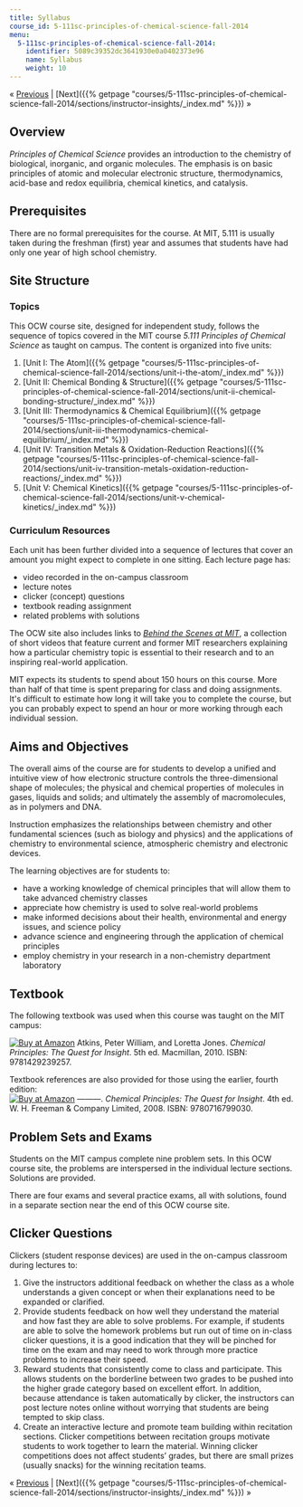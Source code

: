 ```yaml
---
title: Syllabus
course_id: 5-111sc-principles-of-chemical-science-fall-2014
menu:
  5-111sc-principles-of-chemical-science-fall-2014:
    identifier: 5089c39352dc3641930e0a0402373e96
    name: Syllabus
    weight: 10
---
```

« [Previous](./resolveuid/4b83661227b2af6d81ff5f4ca0082540) | [Next]({{% getpage "courses/5-111sc-principles-of-chemical-science-fall-2014/sections/instructor-insights/_index.md" %}}) »

Overview
--------

_Principles of Chemical Science_ provides an introduction to the chemistry of biological, inorganic, and organic molecules. The emphasis is on basic principles of atomic and molecular electronic structure, thermodynamics, acid-base and redox equilibria, chemical kinetics, and catalysis.

Prerequisites
-------------

There are no formal prerequisites for the course. At MIT, 5.111 is usually taken during the freshman (first) year and assumes that students have had only one year of high school chemistry.

Site Structure
--------------

### Topics

This OCW course site, designed for independent study, follows the sequence of topics covered in the MIT course _5.111 Principles of Chemical Science_ as taught on campus. The content is organized into five units:

1.  [Unit I: The Atom]({{% getpage "courses/5-111sc-principles-of-chemical-science-fall-2014/sections/unit-i-the-atom/_index.md" %}})
2.  [Unit II: Chemical Bonding & Structure]({{% getpage "courses/5-111sc-principles-of-chemical-science-fall-2014/sections/unit-ii-chemical-bonding-structure/_index.md" %}})
3.  [Unit III: Thermodynamics & Chemical Equilibrium]({{% getpage "courses/5-111sc-principles-of-chemical-science-fall-2014/sections/unit-iii-thermodynamics-chemical-equilibrium/_index.md" %}})
4.  [Unit IV: Transition Metals & Oxidation-Reduction Reactions]({{% getpage "courses/5-111sc-principles-of-chemical-science-fall-2014/sections/unit-iv-transition-metals-oxidation-reduction-reactions/_index.md" %}})
5.  [Unit V: Chemical Kinetics]({{% getpage "courses/5-111sc-principles-of-chemical-science-fall-2014/sections/unit-v-chemical-kinetics/_index.md" %}})

### Curriculum Resources

Each unit has been further divided into a sequence of lectures that cover an amount you might expect to complete in one sitting. Each lecture page has:

*   video recorded in the on-campus classroom
*   lecture notes
*   clicker (concept) questions
*   textbook reading assignment
*   related problems with solutions

The OCW site also includes links to [_Behind the Scenes at MIT_](http://chemvideos.mit.edu/), a collection of short videos that feature current and former MIT researchers explaining how a particular chemistry topic is essential to their research and to an inspiring real-world application.

MIT expects its students to spend about 150 hours on this course. More than half of that time is spent preparing for class and doing assignments. It's difficult to estimate how long it will take you to complete the course, but you can probably expect to spend an hour or more working through each individual session.

Aims and Objectives
-------------------

The overall aims of the course are for students to develop a unified and intuitive view of how electronic structure controls the three-dimensional shape of molecules; the physical and chemical properties of molecules in gases, liquids and solids; and ultimately the assembly of macromolecules, as in polymers and DNA.

Instruction emphasizes the relationships between chemistry and other fundamental sciences (such as biology and physics) and the applications of chemistry to environmental science, atmospheric chemistry and electronic devices.

The learning objectives are for students to:

*   have a working knowledge of chemical principles that will allow them to take advanced chemistry classes
*   appreciate how chemistry is used to solve real-world problems
*   make informed decisions about their health, environmental and energy issues, and science policy
*   advance science and engineering through the application of chemical principles
*   employ chemistry in your research in a non-chemistry department laboratory

Textbook
--------

The following textbook was used when this course was taught on the MIT campus:

[![Buy at Amazon](/images/a_logo_17.gif)](http://www.amazon.com/exec/obidos/ASIN/B0071GCQ3U/ref=nosim/mitopencourse-20) Atkins, Peter William, and Loretta Jones. _Chemical Principles: The Quest for Insight_. 5th ed. Macmillan, 2010. ISBN: 9781429239257.

Textbook references are also provided for those using the earlier, fourth edition:  
[![Buy at Amazon](/images/a_logo_17.gif)](http://www.amazon.com/exec/obidos/ASIN/0716799030/ref=nosim/mitopencourse-20) ———. _Chemical Principles: The Quest for Insight_. 4th ed. W. H. Freeman & Company Limited, 2008. ISBN: 9780716799030.

Problem Sets and Exams
----------------------

Students on the MIT campus complete nine problem sets. In this OCW course site, the problems are interspersed in the individual lecture sections. Solutions are provided.

There are four exams and several practice exams, all with solutions, found in a separate section near the end of this OCW course site.

Clicker Questions
-----------------

Clickers (student response devices) are used in the on-campus classroom during lectures to:

1.  Give the instructors additional feedback on whether the class as a whole understands a given concept or when their explanations need to be expanded or clarified.
2.  Provide students feedback on how well they understand the material and how fast they are able to solve problems. For example, if students are able to solve the homework problems but run out of time on in-class clicker questions, it is a good indication that they will be pinched for time on the exam and may need to work through more practice problems to increase their speed.
3.  Reward students that consistently come to class and participate. This allows students on the borderline between two grades to be pushed into the higher grade category based on excellent effort. In addition, because attendance is taken automatically by clicker, the instructors can post lecture notes online without worrying that students are being tempted to skip class.
4.  Create an interactive lecture and promote team building within recitation sections. Clicker competitions between recitation groups motivate students to work together to learn the material. Winning clicker competitions does not affect students’ grades, but there are small prizes (usually snacks) for the winning recitation teams.

« [Previous](./resolveuid/4b83661227b2af6d81ff5f4ca0082540) | [Next]({{% getpage "courses/5-111sc-principles-of-chemical-science-fall-2014/sections/instructor-insights/_index.md" %}}) »